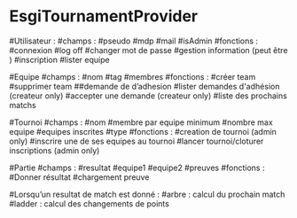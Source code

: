 # EsgiTournamentProvider
#Utilisateur :
#champs :
#pseudo
#mdp
#mail
#isAdmin
#fonctions :
#connexion
#log off
#changer mot de passe
#gestion information (peut être )
#inscription
#lister equipe 

#Equipe 
#champs :
#nom
#tag
#membres
#fonctions :
#créer team
#supprimer team
##demande de d’adhesion
#lister demandes d'adhésion (createur only)
#accepter une demande (createur only)
#liste des prochains matchs

#Tournoi
#champs :
#nom
#membre par equipe minimum
#nombre max equipe
#equipes inscrites
#type
#fonctions :
#creation de tournoi (admin only)
#inscrire une de ses equipes au tournoi
#lancer tournoi/cloturer inscriptions (admin only)

#Partie
#champs : 
#resultat
#equipe1
#equipe2
#preuves
#fonctions :
#Donner résultat
#chargement preuve

#Lorsqu’un resultat de match est donné :
#arbre : calcul du prochain match
#ladder : calcul des changements de points
